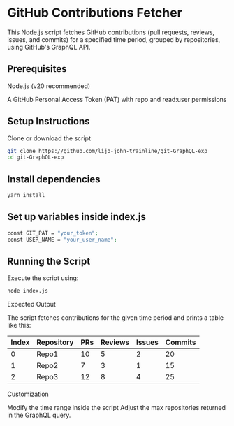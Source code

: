# GitHub Contributions Fetcher

This Node.js script fetches GitHub contributions (pull requests, reviews, issues, and commits) for a specified time period, grouped by repositories, using GitHub's GraphQL API.

## Prerequisites

Node.js (v20 recommended)

A GitHub Personal Access Token (PAT) with repo and read:user permissions

## Setup Instructions

Clone or download the script

```bash
git clone https://github.com/lijo-john-trainline/git-GraphQL-exp
cd git-GraphQL-exp
```

## Install dependencies

```bash
yarn install
```

## Set up variables inside index.js

```bash
const GIT_PAT = "your_token";
const USER_NAME = "your_user_name";
```

## Running the Script

Execute the script using:

```bash
node index.js
```

Expected Output

The script fetches contributions for the given time period and prints a table like this:

| Index | Repository | PRs | Reviews | Issues | Commits |
|-------|-----------|-----|---------|--------|---------|
| 0     | Repo1     | 10  | 5       | 2      | 20      |
| 1     | Repo2     | 7   | 3       | 1      | 15      |
| 2     | Repo3     | 12  | 8       | 4      | 25      |

Customization

Modify the time range inside the script
Adjust the max repositories returned in the GraphQL query.